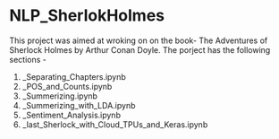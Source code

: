 # NLP_SherlokHolmes

This project was aimed at wroking on on the book- The Adventures of Sherlock Holmes by Arthur Conan Doyle.
The porject has the following sections -
1. _Separating_Chapters.ipynb
2. _POS_and_Counts.ipynb
3. _Summerizing.ipynb
4. _Summerizing_with_LDA.ipynb
5. _Sentiment_Analysis.ipynb
6. _last_Sherlock_with_Cloud_TPUs_and_Keras.ipynb
